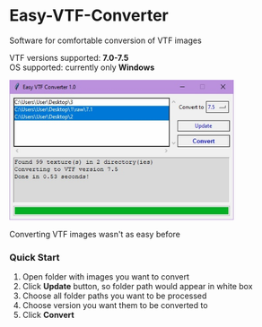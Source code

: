 # Easy-VTF-Converter
Software for comfortable conversion of VTF images  

VTF versions supported: **7.0-7.5**  
OS supported: currently only **Windows**  

<img src="pictures/preview.jpg" width="400" height="250"/>

Converting VTF images wasn't as easy before  
### Quick Start  
1. Open folder with images you want to convert  
2. Click **Update** button, so folder path would appear in white box  
3. Choose all folder paths you want to be processed  
4. Choose version you want them to be converted to  
5. Click **Convert**  
